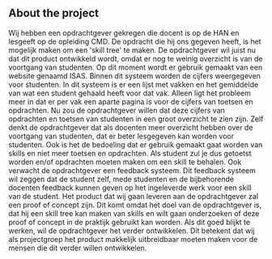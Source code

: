 ## About the project

Wij hebben een opdrachtgever gekregen die docent is op de HAN en lesgeeft op de opleiding CMD. De opdracht die hij ons gegeven heeft, is het mogelijk maken om een 'skill tree' te maken. De opdrachtgever wil juist nu dat dit product ontwikkeld wordt, omdat er nog te weinig overzicht is van de voortgang van studenten. Op dit moment wordt er gebruik gemaakt van een website genaamd ISAS. Binnen dit systeem worden de cijfers weergegeven voor studenten. In dit systeem is er een lijst met vakken en het gemiddelde van wat een student gehaald heeft voor dat vak. Alleen ligt het probleem meer in dat er per vak een aparte pagina is voor de cijfers van toetsen en opdrachten. Nu zou de opdrachtgever willen dat deze cijfers van opdrachten en toetsen van studenten in een groot overzicht te zien zijn. Zelf denkt de opdrachtgever dat als docenten meer overzicht hebben over de voortgang van studenten, dat er beter lesgegeven kan worden voor studenten. Ook is het de bedoeling dat er gebruik gemaakt gaat worden van skills en niet meer toetsen en opdrachten. Als student zul je dus getoetst worden en/of opdrachten moeten maken om een skill te behalen. Ook verwacht de opdrachtgever een feedback systeem. Dit feedback systeem wil zeggen dat de student zelf, mede studenten en de bijbehorende docenten feedback kunnen geven op het ingeleverde werk voor een skill van de student. Het product dat wij gaan leveren aan de opdrachtgever zal een proof of concept zijn. Dit komt omdat het doel van de opdrachtgever is, dat hij een skill tree kan maken van skills en wilt gaan onderzoeken of deze proof of concept in de praktijk gebruikt kan worden. Als dit goed blijkt te werken, wil de opdrachtgever het verder ontwikkelen. Dit betekent dat wij als projectgroep het product makkelijk uitbreidbaar moeten maken voor de mensen die dit verder willen ontwikkelen.
